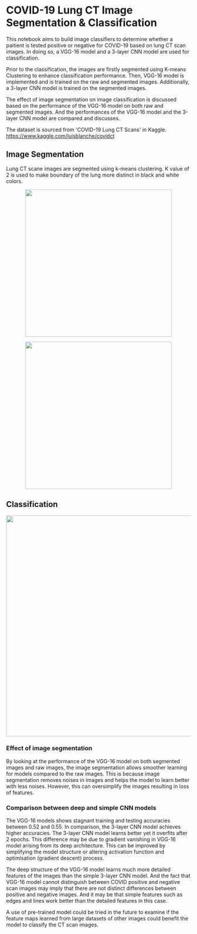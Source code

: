 # COVID-19 Lung CT Image Segmentation & Classification
This notebook aims to build image classifiers to determine whether a paitient is tested positive or negative for COVID-19 based on lung CT scan images. In doing so, a VGG-16 model and a 3-layer CNN model are used for classification.

Prior to the classification, the images are firstly segmented using K-means Clustering to enhance classification performance. Then, VGG-16 model is implemented and is trained on the raw and segmented images. Additionally, a 3-layer CNN model is trained on the segmented images.

The effect of image segmentation on image classification is discussed based on the performance of the VGG-16 model on both raw and segmented images. And the performances of the VGG-16 model and the 3-layer CNN model are compared and discusses.

The dataset is sourced from 'COVID-19 Lung CT Scans' in Kaggle.
https://www.kaggle.com/luisblanche/covidct

## Image Segmentation
Lung CT scane images are segmented using k-means clustering. K value of 2 is used to make boundary of the lung more distinct in black and white colors. 

<p align="center">
<img src="https://github.com/TravisH0301/data_science_projects/blob/master/covid-19_lung_ct_image_segmentation_%26_classification/images/seg1.png" width="400">
</p>

<p align="center">
<img src="https://github.com/TravisH0301/data_science_projects/blob/master/covid-19_lung_ct_image_segmentation_%26_classification/images/seg2.png" width="400">
</p>

## Classification 

<p align="center">
<img src="https://github.com/TravisH0301/data_science_projects/blob/master/covid-19_lung_ct_image_segmentation_%26_classification/images/vgg vs simple.png" width="600">
</p>

### Effect of image segmentation
By looking at the performance of the VGG-16 model on both segmented images and raw images, the image segmentation allows smoother learning for models compared to the raw images. This is because image segmentation removes noises in images and helps the model to learn better with less noises. However, this can oversimplify the images resulting in loss of features.

### Comparison between deep and simple CNN models
The VGG-16 models shows stagnant training and testing accuracies between 0.52 and 0.55. In comparison, the 3-layer CNN model achieves higher accuracies. The 3-layer CNN model learns better yet it overfits after 2 epochs. This difference may be due to gradient vanishing in VGG-16 model arising from its deep architecture. This can be improved by simplifying the model structure or altering activation function and optimisation (gradient descent) process.

The deep structure of the VGG-16 model learns much more detailed features of the images than the simple 3-layer CNN model. And the fact that VGG-16 model cannot distinguish between COVID positive and negative scan images may imply that there are not distinct differences between positive and negative images. And it may be that simple features such as edges and lines work better than the detailed features in this case.

A use of pre-trained model could be tried in the future to examine if the feature maps learned from large datasets of other images could benefit the model to classify the CT scan images.
